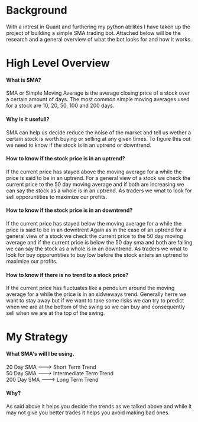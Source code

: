 # Background
With a intrest in Quant and furthering my python abilites I have taken up the project of building a simple SMA trading bot. Attached below will be the research and a general overview of what the bot looks for and how it works.

# High Level Overview
<h4>What is SMA?</h4>
SMA or Simple Moving Average is the average closing price of a stock over a certain amount of days. The most common simple moving averages used for a stock are 10, 20, 50, 100 and 200 days.

<h4>Why is it usefull?</h4>
SMA can help us decide reduce the noise of the market and tell us wether a certain stock is worth buying or selling at any given times. To figure this out we need to know if the stock is in an uptrend or downtrend.

<h4>How to know if the stock price is in an uptrend?</h4>
If the current price has stayed above the moving average for a while the price is said to be in an uptrend. For a general view of a stock we check the current price to the 50 day moving average and if both are increasing we can say the stock as a whole is in an uptrend. As traders we wnat to look for sell opporuntities to maximize our profits.

<h4>How to know if the stock price is in an downtrend?</h4>
If the current price has stayed below the moving average for a while the price is said to be in an downtrent Again as in the case of an uptrend for a general view of a stock  we check the current price to the 50 day moving average and if the current price is below the 50 day sma and both are falling we can say the stock as a whole is in an downtrend. As traders we wnat to look for buy opporuntities to buy low before the stock enters an uptrend to maximize our profits.

<h4>How to know if there is no trend to a stock price?</h4>
If the current price has fluctuates like a pendulum around the moving average for a while the price is in an sidweways trend. Generally herre we want to stay away but if we want to take some risks we can try to predict when we are at the bottom of the swing so we can buy and consequently sell when we are at the top of the swing.

# My Strategy
<h4>What SMA's will I be using.</h4>
20 Day SMA ---> Short Term Trend
<br>
50 Day SMA ---> Intermediate Term Trend
<br>
200 Day SMA ---> Long Term Trend

<h4>Why?</h4>
As said above it helps you decide the trends as we talked above and while it may not give you better trades it helps you avoid making bad ones.
